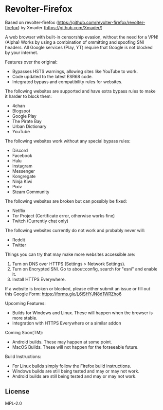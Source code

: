 
# Revolter-Firefox

Based on revolter-firefox (https://github.com/revolter-firefox/revolter-firefox) by Xmader (https://github.com/Xmader/)

A web browser with built-in censorship evasion, without the need for a VPN! (Alpha)
Works by using a combination of ommitting and spoofing SNI headers.
All Google services (Play, YT) require that Google is not blocked by your internet.

Features over the original:
 - Bypasses HSTS warnings, allowing sites like YouTube to work.
 - Code updated to the latest ESR68 code.
 - Integrated bypass and compatibility rules for websites.

The following websites are supported and have extra bypass rules to make it harder to block them:
 - 4chan
 - Blogspot
 - Google Play
 - The Pirate Bay
 - Urban Dictionary
 - YouTube

The following websites work without any special bypass rules:
 - Discord
 - Facebook
 - Hulu
 - Instagram
 - Messenger
 - Kongregate
 - Ninja Kiwi
 - Pixiv
 - Steam Community

The following websites are broken but can possibly be fixed:
 - Netflix
 - Tor Project (Certificate error, otherwise works fine)
 - Twitch (Currently chat only)

The following websites currently do not work and probably never will:
 - Reddit
 - Twitter

Things you can try that may make more websites accessible are:
 1. Turn on DNS over HTTPS (Settings > Network Settings).
 2. Turn on Encrypted SNI. Go to about:config, search for "esni" and enable it.
 3. Install HTTPS Everywhere.

If a website is broken or blocked, please either submit an issue or fill out this Google Form:
https://forms.gle/L6iSHYJN8d1WRZho6

Upcoming Features:
 - Builds for Windows and Linux. These will happen when the browser is more stable.
 - Integration with HTTPS Everywhere or a similar addon

Coming Soon(TM):
 - Android builds. These may happen at some point.
 - MacOS Builds. These will not happen for the forseeable future.

Build Instructions:
 - For Linux builds simply follow the Firefox build instructions.
 - Windows builds are still being tested and may or may not work.
 - Android builds are still being tested and may or may not work.

## License

MPL-2.0
